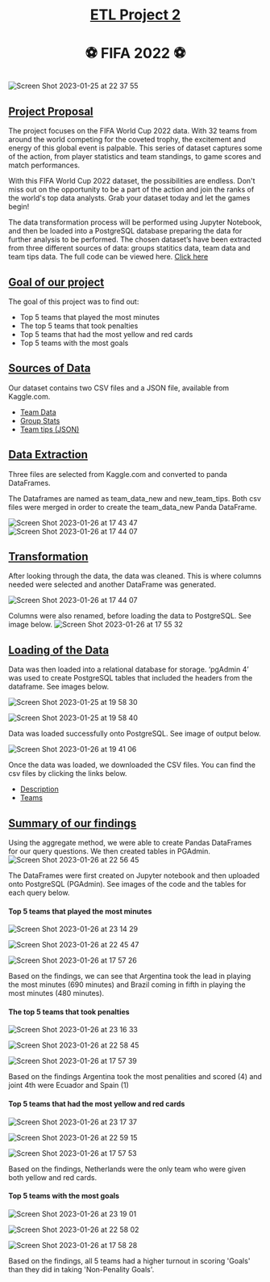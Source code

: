# <p align="center"> <ins>ETL Project 2</ins>
# <p align="center"> :soccer: FIFA 2022 :soccer:

 ![Screen Shot 2023-01-25 at 22 37 55](https://user-images.githubusercontent.com/116304118/214707931-5c826886-1e19-40ce-9a84-8e78eea2c0f2.png)




## <ins>Project Proposal</ins>

The project focuses on the FIFA World Cup 2022 data. With 32 teams from around the world competing for the coveted trophy, the excitement and energy of this global event is palpable. This series of dataset captures some of the action, from player statistics and team standings, to game scores and match performances.

With this FIFA World Cup 2022 dataset, the possibilities are endless. Don't miss out on the opportunity to be a part of the action and join the ranks of the world's top data analysts. Grab your dataset today and let the games begin!

The data transformation process will be performed using Jupyter Notebook, and then be loaded into a PostgreSQL database preparing the data for further analysis to be performed.
The chosen dataset’s have been extracted from three different sources of data: groups statitics data, team data and team tips data.
The full code can be viewed here. <a href="https://github.com/HJandu/ETL_Project_2/blob/main/Fifa_project2.ipynb">Click here</a>  </br>

## <ins>Goal of our project</ins>
The goal of this project was to find out: 
* Top 5 teams that played the most minutes
* The top 5 teams that took penalties
* Top 5 teams that had the most yellow and red cards
* Top 5 teams with the most goals

## <ins>Sources of Data</ins>
Our dataset contains two CSV files and a JSON file, available from Kaggle.com.
* <a href="https://github.com/HJandu/ETL_Project_2/blob/main/Resources/team_data.csv">Team Data</a>  </br>
* <a href="https://github.com/HJandu/ETL_Project_2/blob/main/Resources/group_stats.csv">Group Stats</a>  </br>
* <a href="https://github.com/HJandu/ETL_Project_2/blob/main/Resources/team_tips.json">Team tips (JSON)</a>  </br> 


## <ins>Data Extraction</ins>
Three files are selected from Kaggle.com and converted to panda DataFrames.

The Dataframes are named as team_data_new and new_team_tips. Both csv files were merged in order to create the team_data_new Panda DataFrame. 

![Screen Shot 2023-01-26 at 17 43 47](https://user-images.githubusercontent.com/116304118/214910190-cba99eed-18f8-4c60-89c8-824cc751f56c.png)
![Screen Shot 2023-01-26 at 17 44 07](https://user-images.githubusercontent.com/116304118/214910244-2d7cee38-e5df-4837-b953-57bf596bd34a.png)

## <ins>Transformation</ins>
After looking through the data, the data was cleaned. This is where columns needed were selected and another DataFrame was generated. 

![Screen Shot 2023-01-26 at 17 44 07](https://user-images.githubusercontent.com/116304118/214911741-057b7712-7829-4963-ae03-076838dcccce.png)

Columns were also renamed, before loading the data to PostgreSQL. See image below. 
![Screen Shot 2023-01-26 at 17 55 32](https://user-images.githubusercontent.com/116304118/214912287-327d1d23-b7de-4d2c-bc73-0dae94c7a613.png)


## <ins>Loading of the Data</ins>
Data was then loaded into a relational database for storage. ‘pgAdmin 4’ was used to create PostgreSQL tables that included the headers from the dataframe. See images below.

![Screen Shot 2023-01-25 at 19 58 30](https://user-images.githubusercontent.com/116304118/214709587-e96a53c9-768f-4630-a491-a38e3e4f08ba.png)

![Screen Shot 2023-01-25 at 19 58 40](https://user-images.githubusercontent.com/116304118/214709679-4b0aecae-e358-44bf-aca3-7c531e0d0580.png)

Data was loaded successfully onto PostgreSQL. See image of output below.

![Screen Shot 2023-01-26 at 19 41 06](https://user-images.githubusercontent.com/116304118/214934466-0a170e90-52bb-4935-b084-fc171a333698.png)

Once the data was loaded, we downloaded the CSV files. You can find the csv files by clicking the links below.
* <a href="https://github.com/HJandu/ETL_Project_2/blob/main/Description_PGAdmin.csv">Description</a>  </br>
* <a href="https://github.com/HJandu/ETL_Project_2/blob/main/teams_PGAdmin.csv">Teams</a>  </br>

## <ins>Summary of our findings</ins>
Using the aggregate method, we were able to create Pandas DataFrames for our query questions. 
We then created tables in PGAdmin.
![Screen Shot 2023-01-26 at 22 56 45](https://user-images.githubusercontent.com/116304118/214971416-e8e37ab4-5a44-4d99-ad84-8efa7cdcaa1f.png)



The DataFrames were first created on Jupyter notebook and then uploaded onto PostgreSQL (PGAdmin). 
See images of the code and the tables for each query below.

#### Top 5 teams that played the most minutes

![Screen Shot 2023-01-26 at 23 14 29](https://user-images.githubusercontent.com/116304118/214971766-1aef358e-229f-47be-9e70-576fd6d58ca6.png)

![Screen Shot 2023-01-26 at 22 45 47](https://user-images.githubusercontent.com/116304118/214971623-09ec7d59-8986-45e2-a5a9-bf03d91cdb69.png)

![Screen Shot 2023-01-26 at 17 57 26](https://user-images.githubusercontent.com/116304118/214913122-4dbaf3a3-b103-4d82-b335-4d21b42e9fe8.png)

Based on the findings, we can see that Argentina took the lead in playing the most minutes (690 minutes) and Brazil coming in fifth in playing the most minutes (480 minutes).

#### The top 5 teams that took penalties

![Screen Shot 2023-01-26 at 23 16 33](https://user-images.githubusercontent.com/116304118/214971972-aa541f25-2350-427c-b645-491b01a03429.png)


![Screen Shot 2023-01-26 at 22 58 45](https://user-images.githubusercontent.com/116304118/214971899-e9628069-05c1-411c-9802-0efec3d9e7a4.png)


![Screen Shot 2023-01-26 at 17 57 39](https://user-images.githubusercontent.com/116304118/214913268-b1486ae9-7a20-4c9f-a4d9-0b0ef6a8eef2.png)

Based on the findings Argentina took the most penalities and scored (4) and joint 4th were Ecuador and Spain (1)


#### Top 5 teams that had the most yellow and red cards
![Screen Shot 2023-01-26 at 23 17 37](https://user-images.githubusercontent.com/116304118/214972081-83e3e28d-01f7-43ca-afd3-8a5406b97d2b.png)

![Screen Shot 2023-01-26 at 22 59 15](https://user-images.githubusercontent.com/116304118/214972152-ef0a079a-debd-48fe-a470-0ceefab2a2aa.png)


![Screen Shot 2023-01-26 at 17 57 53](https://user-images.githubusercontent.com/116304118/214913309-daec10ed-5d2e-41d4-9ac7-6f950ef2b369.png)

Based on the findings, Netherlands were the only team who were given both yellow and red cards.

#### Top 5 teams with the most goals

![Screen Shot 2023-01-26 at 23 19 01](https://user-images.githubusercontent.com/116304118/214972255-af1bb640-c2f6-4a2f-a1bc-8d66d9147cb3.png)


![Screen Shot 2023-01-26 at 22 58 02](https://user-images.githubusercontent.com/116304118/214972208-ddace3cd-31c9-4012-b233-629335cc1d28.png)


![Screen Shot 2023-01-26 at 17 58 28](https://user-images.githubusercontent.com/116304118/214913361-dc3e03be-2f8e-4636-8452-4c3bfa4faf0f.png)

Based on the findings, all 5 teams had a higher turnout in scoring 'Goals' than they did in taking 'Non-Penality Goals'.

